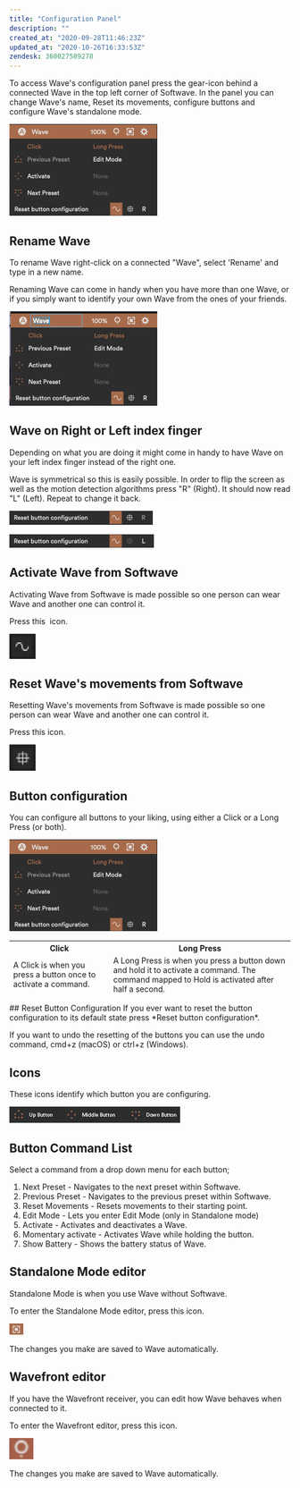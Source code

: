 ```yaml
---
title: "Configuration Panel"
description: ""
created_at: "2020-09-28T11:46:23Z"
updated_at: "2020-10-26T16:33:53Z"
zendesk: 360027589278
---
```


To access Wave's configuration panel press the gear-icon behind a connected Wave in the top left corner of Softwave. In the panel you can change Wave's name, Reset its movements, configure buttons and configure Wave's standalone mode.

![](../../../../assets/images/article_360013792738_image_0.png)

## Rename Wave

To rename Wave right-click on a connected "Wave", select 'Rename' and type in a new name.

Renaming Wave can come in handy when you have more than one Wave, or if you simply want to identify your own Wave from the ones of your friends.

![](../../../../assets/images/article_360013792738_image_1.png)

## Wave on Right or Left index finger

Depending on what you are doing it might come in handy to have Wave on your left index finger instead of the right one.

Wave is symmetrical so this is easily possible. In order to flip the screen as well as the motion detection algorithms press "R" (Right). It should now read "L" (Left). Repeat to change it back.

![](../../../../assets/images/article_360013792738_image_2.png)

![](../../../../assets/images/article_360013792738_image_3.png)

## Activate Wave from Softwave

Activating Wave from Softwave is made possible so one person can wear Wave and another one can control it.

Press this  icon.

![](../../../../assets/images/article_360013792738_image_4.png)

## Reset Wave's movements from Softwave

Resetting Wave's movements from Softwave is made possible so one person can wear Wave and another one can control it.

Press this icon.

![](../../../../assets/images/article_360013792738_image_5.png)

## Button configuration

You can configure all buttons to your liking, using either a Click or a Long Press (or both).

![](../../../../assets/images/article_360013792738_image_6.png)

<table class="table table--color-header">
<thead>
<tr>
<th>Click</th>
<th>Long Press</th>
</tr>
</thead>
<tfoot>
<tr>
<td>A Click is when you press a button once to activate a command.</td>
<td>A Long Press is when you press a button down and hold it to activate a command. The command mapped to Hold is activated after half a second.</td>
</tr>
</tfoot>
</table>
## Reset Button Configuration
If you ever want to reset the button configuration to its default state press *Reset button configuration*.

If you want to undo the resetting of the buttons you can use the undo command, cmd+z (macOS) or ctrl+z (Windows).

## Icons

These icons identify which button you are configuring.

![](../../../../assets/images/article_360013792738_image_7.png)

## Button Command List

Select a command from a drop down menu for each button;

1. Next Preset - Navigates to the next preset within Softwave.
2. Previous Preset - Navigates to the previous preset within Softwave.
3. Reset Movements - Resets movements to their starting point.
4. Edit Mode - Lets you enter Edit Mode (only in Standalone mode)
5. Activate - Activates and deactivates a Wave.
6. Momentary activate - Activates Wave while holding the button.
7. Show Battery - Shows the battery status of Wave.

## Standalone Mode editor

Standalone Mode is when you use Wave without Softwave.

To enter the Standalone Mode editor, press this icon. 

![](../../../../assets/images/article_360013792738_image_8.png)

The changes you make are saved to Wave automatically.

## Wavefront editor

If you have the Wavefront receiver, you can edit how Wave behaves when connected to it.

To enter the Wavefront editor, press this icon. 

![](../../../../assets/images/article_360013792738_image_9.png)

The changes you make are saved to Wave automatically.
